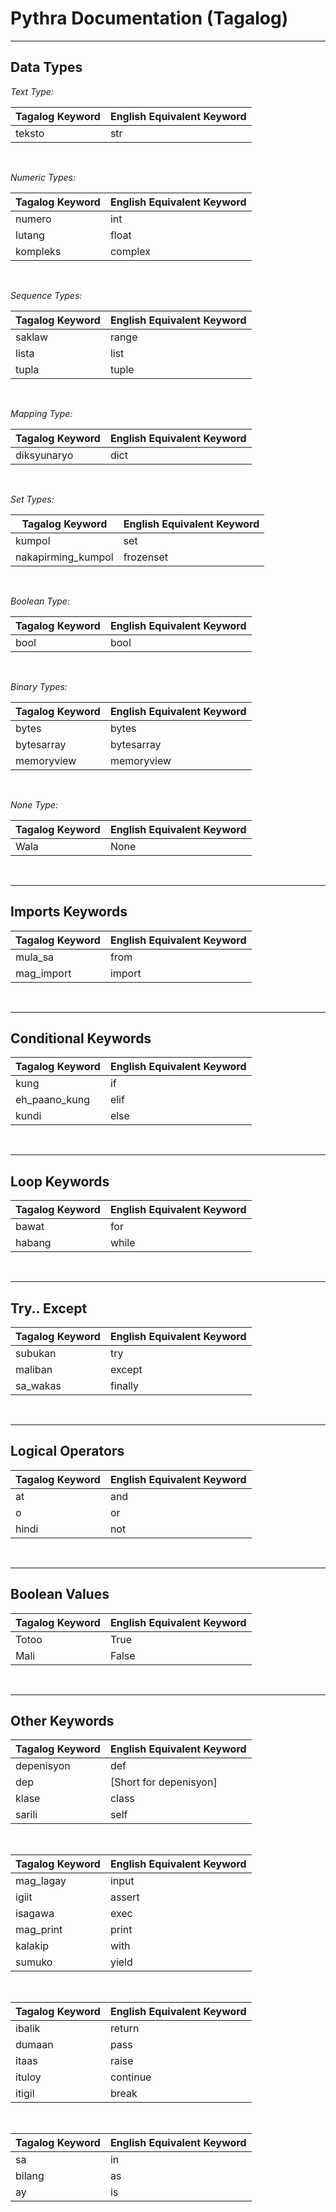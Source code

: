 # Pythra Documentation (Tagalog)

---

## Data Types

_Text Type:_

| Tagalog Keyword | English Equivalent Keyword |
| --------------- | -------------------------- |
| teksto          | str                        |

<br>

_Numeric Types:_

| Tagalog Keyword | English Equivalent Keyword |
| --------------- | -------------------------- |
| numero          | int                        |
| lutang          | float                      |
| kompleks        | complex                    |

<br>

_Sequence Types:_

| Tagalog Keyword | English Equivalent Keyword |
| --------------- | -------------------------- |
| saklaw          | range                      |
| lista           | list                       |
| tupla           | tuple                      |

<br>

_Mapping Type:_

| Tagalog Keyword | English Equivalent Keyword |
| --------------- | -------------------------- |
| diksyunaryo     | dict                       |

<br>

_Set Types:_

| Tagalog Keyword    | English Equivalent Keyword |
| ------------------ | -------------------------- |
| kumpol             | set                        |
| nakapirming_kumpol | frozenset                  |

<br>

_Boolean Type:_

| Tagalog Keyword | English Equivalent Keyword |
| --------------- | -------------------------- |
| bool            | bool                       |

<br>

_Binary Types:_

| Tagalog Keyword | English Equivalent Keyword |
| --------------- | -------------------------- |
| bytes           | bytes                      |
| bytesarray      | bytesarray                 |
| memoryview      | memoryview                 |

<br>

_None Type:_

| Tagalog Keyword | English Equivalent Keyword |
| --------------- | -------------------------- |
| Wala            | None                       |

<br>

---

## Imports Keywords

| Tagalog Keyword | English Equivalent Keyword |
| --------------- | -------------------------- |
| mula_sa         | from                       |
| mag_import      | import                     |

<br>

---

## Conditional Keywords

| Tagalog Keyword | English Equivalent Keyword |
| --------------- | -------------------------- |
| kung            | if                         |
| eh_paano_kung   | elif                       |
| kundi           | else                       |

<br>

---

## Loop Keywords

| Tagalog Keyword | English Equivalent Keyword |
| --------------- | -------------------------- |
| bawat           | for                        |
| habang          | while                      |

<br>

---

## Try.. Except

| Tagalog Keyword | English Equivalent Keyword |
| --------------- | -------------------------- |
| subukan         | try                        |
| maliban         | except                     |
| sa_wakas        | finally                    |

<br>

---

## Logical Operators

| Tagalog Keyword | English Equivalent Keyword |
| --------------- | -------------------------- |
| at              | and                        |
| o               | or                         |
| hindi           | not                        |

<br>

---

## Boolean Values

| Tagalog Keyword | English Equivalent Keyword |
| --------------- | -------------------------- |
| Totoo           | True                       |
| Mali            | False                      |

<br>

---

## Other Keywords

| Tagalog Keyword | English Equivalent Keyword |
| --------------- | -------------------------- |
| depenisyon      | def                        |
| dep             | [Short for depenisyon]     |
| klase           | class                      |
| sarili          | self                       |

<br>

| Tagalog Keyword | English Equivalent Keyword |
| --------------- | -------------------------- |
| mag_lagay       | input                      |
| igiit           | assert                     |
| isagawa         | exec                       |
| mag_print       | print                      |
| kalakip         | with                       |
| sumuko          | yield                      |

<br>

| Tagalog Keyword | English Equivalent Keyword |
| --------------- | -------------------------- |
| ibalik          | return                     |
| dumaan          | pass                       |
| itaas           | raise                      |
| ituloy          | continue                   |
| itigil          | break                      |

<br>

| Tagalog Keyword | English Equivalent Keyword |
| --------------- | -------------------------- |
| sa              | in                         |
| bilang          | as                         |
| ay              | is                         |
